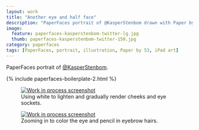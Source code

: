```yaml
---
layout: work
title: "Another eye and half face"
description: "PaperFaces portrait of @KasperStenbom drawn with Paper by 53 on an iPad."
image: 
  feature: paperfaces-kasperstenbom-twitter-lg.jpg
  thumb: paperfaces-kasperstenbom-twitter-150.jpg
category: paperfaces
tags: [PaperFaces, portrait, illustration, Paper by 53, iPad art]
---
```


PaperFaces portrait of [@KasperStenbom](http://twitter.com/KasperStenbom).

{% include paperfaces-boilerplate-2.html %}

<figure>
	<a href="{{ site.url }}/images/paperfaces-kasperstenbom-process-1-lg.jpg"><img src="{{ site.url }}/images/paperfaces-kasperstenbom-process-1-600.jpg" alt="Work in process screenshot"></a>
	<figcaption>Using white to lighten and gradually render cheeks and eye sockets.</figcaption>
</figure>

<figure>
	<a href="{{ site.url }}/images/paperfaces-kasperstenbom-process-2-lg.jpg"><img src="{{ site.url }}/images/paperfaces-kasperstenbom-process-2-600.jpg" alt="Work in process screenshot"></a>
	<figcaption>Zooming in to color the eye and pencil in eyebrow hairs.</figcaption>
</figure>